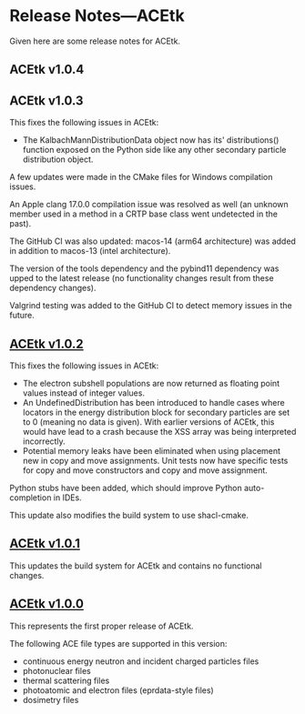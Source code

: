 # Release Notes&mdash;ACEtk
Given here are some release notes for ACEtk.

## ACEtk v1.0.4

## ACEtk v1.0.3
This fixes the following issues in ACEtk:
  - The KalbachMannDistributionData object now has its' distributions() function exposed
    on the Python side like any other secondary particle distribution object.

A few updates were made in the CMake files for Windows compilation issues.

An Apple clang 17.0.0 compilation issue was resolved as well (an unknown member used in
a method in a CRTP base class went undetected in the past).

The GitHub CI was also updated: macos-14 (arm64 architecture) was added in addition to
macos-13 (intel architecture).

The version of the tools dependency and the pybind11 dependency was upped to the latest
release (no functionality changes result from these dependency changes).

Valgrind testing was added to the GitHub CI to detect memory issues in the future.

## [ACEtk v1.0.2](https://github.com/njoy/ACEtk/pull/137)
This fixes the following issues in ACEtk:
  - The electron subshell populations are now returned as floating point values instead of
    integer values.
  - An UndefinedDistribution has been introduced to handle cases where locators in the energy
    distribution block for secondary particles are set to 0 (meaning no data is given). With
    earlier versions of ACEtk, this would have lead to a crash because the XSS array was being
    interpreted incorrectly.
  - Potential memory leaks have been eliminated when using placement new in copy and move
    assignments. Unit tests now have specific tests for copy and move constructors and copy and
    move assignment.

Python stubs have been added, which should improve Python auto-completion in IDEs.

This update also modifies the build system to use shacl-cmake.

## [ACEtk v1.0.1](https://github.com/njoy/ACEtk/pull/133)
This updates the build system for ACEtk and contains no functional changes.

## [ACEtk v1.0.0](https://github.com/njoy/ACEtk/pull/130)
This represents the first proper release of ACEtk.

The following ACE file types are supported in this version:
  - continuous energy neutron and incident charged particles files
  - photonuclear files
  - thermal scattering files
  - photoatomic and electron files (eprdata-style files)
  - dosimetry files
